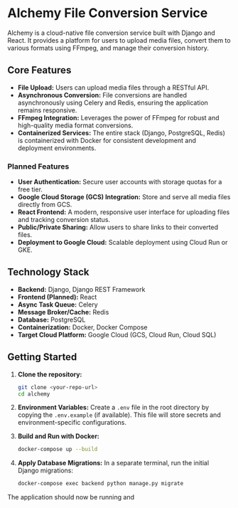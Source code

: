 # Alchemy File Conversion Service

Alchemy is a cloud-native file conversion service built with Django and React. It provides a platform for users to upload media files, convert them to various formats using FFmpeg, and manage their conversion history.

## Core Features

*   **File Upload:** Users can upload media files through a RESTful API.
*   **Asynchronous Conversion:** File conversions are handled asynchronously using Celery and Redis, ensuring the application remains responsive.
*   **FFmpeg Integration:** Leverages the power of FFmpeg for robust and high-quality media format conversions.
*   **Containerized Services:** The entire stack (Django, PostgreSQL, Redis) is containerized with Docker for consistent development and deployment environments.

### Planned Features

*   **User Authentication:** Secure user accounts with storage quotas for a free tier.
*   **Google Cloud Storage (GCS) Integration:** Store and serve all media files directly from GCS.
*   **React Frontend:** A modern, responsive user interface for uploading files and tracking conversion status.
*   **Public/Private Sharing:** Allow users to share links to their converted files.
*   **Deployment to Google Cloud:** Scalable deployment using Cloud Run or GKE.

## Technology Stack

*   **Backend:** Django, Django REST Framework
*   **Frontend (Planned):** React
*   **Async Task Queue:** Celery
*   **Message Broker/Cache:** Redis
*   **Database:** PostgreSQL
*   **Containerization:** Docker, Docker Compose
*   **Target Cloud Platform:** Google Cloud (GCS, Cloud Run, Cloud SQL)

## Getting Started

1.  **Clone the repository:**
    ```sh
    git clone <your-repo-url>
    cd alchemy
    ```

2.  **Environment Variables:**
    Create a `.env` file in the root directory by copying the `.env.example` (if available). This file will store secrets and environment-specific configurations.

3.  **Build and Run with Docker:**
    ```sh
    docker-compose up --build
    ```

4.  **Apply Database Migrations:**
    In a separate terminal, run the initial Django migrations:
    ```sh
    docker-compose exec backend python manage.py migrate
    ```

The application should now be running and